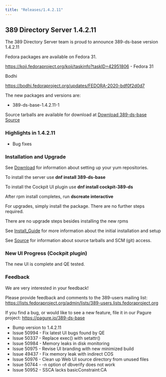 ```yaml
---
title: "Releases/1.4.2.11"
---
```


389 Directory Server 1.4.2.11
-----------------------------

The 389 Directory Server team is proud to announce 389-ds-base version 1.4.2.11

Fedora packages are available on Fedora 31.

<https://koji.fedoraproject.org/koji/taskinfo?taskID=42951806> - Fedora 31

Bodhi

<https://bodhi.fedoraproject.org/updates/FEDORA-2020-bdf0f2d0d7>

The new packages and versions are:

- 389-ds-base-1.4.2.11-1

Source tarballs are available for download at [Download 389-ds-base Source](https://releases.pagure.org/389-ds-base/389-ds-base-1.4.2.11.tar.bz2)

### Highlights in 1.4.2.11

- Bug fixes

### Installation and Upgrade 

See [Download](../download.html) for information about setting up your yum repositories.

To install the server use **dnf install 389-ds-base**

To install the Cockpit UI plugin use **dnf install cockpit-389-ds**

After rpm install completes, run **dscreate interactive**

For upgrades, simply install the package.  There are no further steps required.

There are no upgrade steps besides installing the new rpms 

See [Install\_Guide](../howto/howto-install-389.html) for more information about the initial installation and setup

See [Source](../development/source.html) for information about source tarballs and SCM (git) access.

### New UI Progress (Cockpit plugin)

The new UI is complete and QE tested.

### Feedback

We are very interested in your feedback!

Please provide feedback and comments to the 389-users mailing list: <https://lists.fedoraproject.org/admin/lists/389-users.lists.fedoraproject.org>

If you find a bug, or would like to see a new feature, file it in our Pagure project: <https://pagure.io/389-ds-base>

- Bump version to 1.4.2.11
- Issue 50994 - Fix latest UI bugs found by QE
- Issue 50337 - Replace exec() with setattr()
- Issue 50984 - Memory leaks in disk monitoring
- Issue 50975 - Revise UI branding with new minimized build
- Issue 49437 - Fix memory leak with indirect COS
- Issue 50976 - Clean up Web UI source directory from unused files
- Issue 50744 - -n option of dbverify does not work
- Issue 50952 - SSCA lacks basicConstraint:CA


